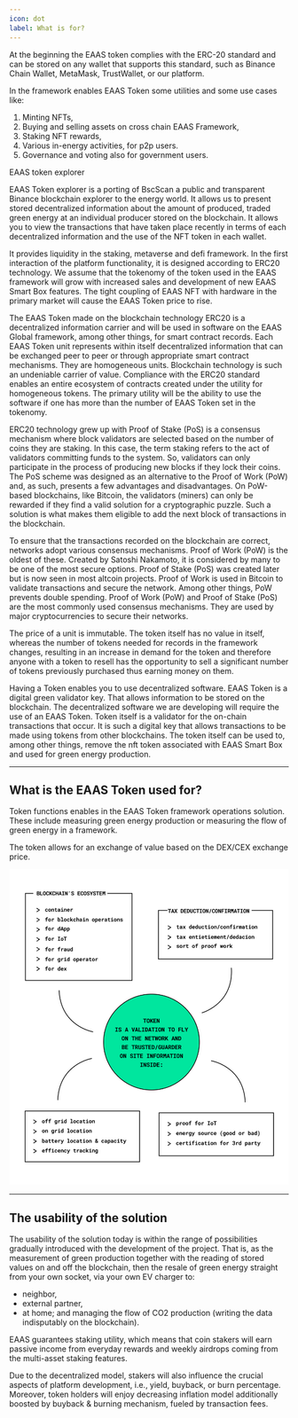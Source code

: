 ```yaml
---
icon: dot
label: What is for?
---
```

At the beginning the EAAS token complies with the ERC-20 standard and can be stored on any wallet that supports this standard, such as Binance Chain Wallet, MetaMask, TrustWallet, or our platform.
 
In the framework enables EAAS Token some utilities and some use cases like:
 
1. Minting NFTs,
2. Buying and selling assets on cross chain EAAS Framework,
3. Staking NFT rewards,
4. Various in-energy activities, for p2p users.
5. Governance and voting also for government users.
 
EAAS token explorer
 
EAAS Token explorer is a porting of BscScan a public and transparent Binance blockchain explorer to the energy world. It allows us to present stored decentralized information about the amount of produced, traded green energy at an individual producer stored on the blockchain. It allows you to view the transactions that have taken place recently in terms of each decentralized information and the use of the NFT token in each wallet.

It provides liquidity in the staking, metaverse and defi framework. In the first interaction of the platform functionality, it is designed according to ERC20 technology. We assume that the tokenomy of the token used in the EAAS framework will grow with increased sales and development of new EAAS Smart Box features. The tight coupling of EAAS NFT with hardware in the primary market will cause the EAAS Token price to rise.
 
The EAAS Token made on the blockchain technology ERC20 is a decentralized information carrier and will be used in software on the EAAS Global framework, among other things, for smart contract records. Each EAAS Token unit represents within itself decentralized information that can be exchanged peer to peer or through appropriate smart contract mechanisms. They are homogeneous units. Blockchain technology is such an undeniable carrier of value. Compliance with the ERC20 standard enables an entire ecosystem of contracts created under the utility for homogeneous tokens. The primary utility will be the ability to use the software if one has more than the number of EAAS Token set in the tokenomy.
 
ERC20 technology grew up with Proof of Stake (PoS) is a consensus mechanism where block validators are selected based on the number of coins they are staking. In this case, the term staking refers to the act of validators committing funds to the system. So, validators can only participate in the process of producing new blocks if they lock their coins. The PoS scheme was designed as an alternative to the Proof of Work (PoW) and, as such, presents a few advantages and disadvantages. On PoW-based blockchains, like Bitcoin, the validators (miners) can only be rewarded if they find a valid solution for a cryptographic puzzle. Such a solution is what makes them eligible to add the next block of transactions in the blockchain. 
 
To ensure that the transactions recorded on the blockchain are correct, networks adopt various consensus mechanisms. Proof of Work (PoW) is the oldest of these. Created by Satoshi Nakamoto, it is considered by many to be one of the most secure options. Proof of Stake (PoS) was created later but is now seen in most altcoin projects. Proof of Work is used in Bitcoin to validate transactions and secure the network. Among other things, PoW prevents double spending. Proof of Work (PoW) and Proof of Stake (PoS) are the most commonly used consensus mechanisms. They are used by major cryptocurrencies to secure their networks.
 
The price of a unit is immutable. The token itself has no value in itself, whereas the number of tokens needed for records in the framework changes, resulting in an increase in demand for the token and therefore anyone with a token to resell has the opportunity to sell a significant number of tokens previously purchased thus earning money on them.
 
Having a Token enables you to use decentralized software. EAAS Token is a digital green validator key. That allows information to be stored on the blockchain. The decentralized software we are developing will require the use of an EAAS Token. Token itself is a validator for the on-chain transactions that occur. It is such a digital key that allows transactions to be made using tokens from other blockchains. The token itself can be used to, among other things, remove the nft token associated with EAAS Smart Box and used for green energy production.

---

## What is the EAAS Token used for?

Token functions enables in the EAAS Token framework operations solution. These include measuring green energy production or measuring the flow of green energy in a framework.

The token allows for an exchange of value based on the DEX/CEX exchange price.

![The framework indicates where and how the token will be applied.](/src/headers/token_is_a_validation.png)


---

## The usability of the solution

The usability of the solution today is within the range of possibilities gradually introduced with the development of the project. That is, as the measurement of green production together with the reading of stored values on and off the blockchain, then the resale of green energy straight from your own socket, via your own EV charger to:

- neighbor, 
- external partner, 
- at home; and managing the flow of CO2 production (writing the data indisputably on the blockchain).

EAAS guarantees staking utility, which means that coin stakers will earn passive income from everyday rewards and weekly airdrops coming from the multi-asset staking features.
 
Due to the decentralized model, stakers will also influence the crucial aspects of platform development, i.e., yield, buyback, or burn percentage. Moreover, token holders will enjoy decreasing inflation model additionally boosted by buyback & burning mechanism, fueled by transaction fees.